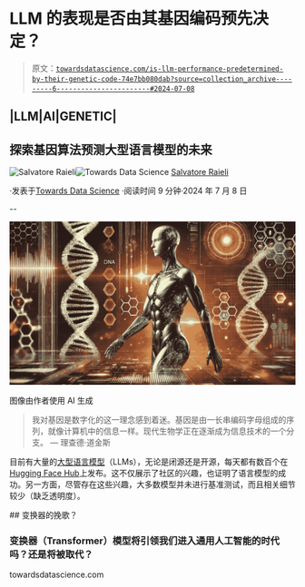 # LLM 的表现是否由其基因编码预先决定？

> 原文：[`towardsdatascience.com/is-llm-performance-predetermined-by-their-genetic-code-74e7bb080dab?source=collection_archive---------6-----------------------#2024-07-08`](https://towardsdatascience.com/is-llm-performance-predetermined-by-their-genetic-code-74e7bb080dab?source=collection_archive---------6-----------------------#2024-07-08)

## |LLM|AI|GENETIC|

## 探索基因算法预测大型语言模型的未来

[](https://salvatore-raieli.medium.com/?source=post_page---byline--74e7bb080dab--------------------------------)![Salvatore Raieli](https://salvatore-raieli.medium.com/?source=post_page---byline--74e7bb080dab--------------------------------)[](https://towardsdatascience.com/?source=post_page---byline--74e7bb080dab--------------------------------)![Towards Data Science](https://towardsdatascience.com/?source=post_page---byline--74e7bb080dab--------------------------------) [Salvatore Raieli](https://salvatore-raieli.medium.com/?source=post_page---byline--74e7bb080dab--------------------------------)

·发表于[Towards Data Science](https://towardsdatascience.com/?source=post_page---byline--74e7bb080dab--------------------------------) ·阅读时间 9 分钟·2024 年 7 月 8 日

--

![](img/26d5701153d882e346f4f555a552da1e.png)

图像由作者使用 AI 生成

> 我对基因是数字化的这一理念感到着迷。基因是由一长串编码字母组成的序列，就像计算机中的信息一样。现代生物学正在逐渐成为信息技术的一个分支。 — 理查德·道金斯

目前有大量的[大型语言模型](https://github.com/SalvatoreRa/tutorial/blob/main/artificial%20intelligence/FAQ.md#:~:text=Large%20Language%20Models)（LLMs），无论是闭源还是开源，每天都有数百个在[Hugging Face Hub](https://huggingface.co/docs/hub/en/index)上发布。这不仅展示了社区的兴趣，也证明了语言模型的成功。另一方面，尽管存在这些兴趣，大多数模型并未进行基准测试，而且相关细节较少（缺乏透明度）。

[](/a-requiem-for-the-transformer-297e6f14e189?source=post_page-----74e7bb080dab--------------------------------) ## 变换器的挽歌？

### 变换器（Transformer）模型将引领我们进入通用人工智能的时代吗？还是将被取代？

towardsdatascience.com
